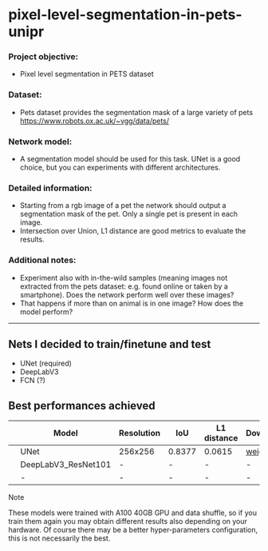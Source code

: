 # pixel-level-segmentation-in-pets-unipr

### Project objective:  
-	Pixel level segmentation in PETS dataset 
### Dataset:  
-	Pets dataset provides the segmentation mask of a large variety of pets https://www.robots.ox.ac.uk/~vgg/data/pets/
### Network model:  
-	A segmentation model should be used for this task. UNet is a good choice, but you can experiments with different architectures.
### Detailed information:  
-	Starting from a rgb image of a pet the network should output a segmentation mask of the pet. Only a single pet is present in each image.
-	Intersection over Union, L1 distance are good metrics to evaluate the results.
### Additional notes: 
-	Experiment also with in-the-wild samples (meaning images not extracted from the pets dataset: e.g. found online or taken by a smartphone). Does the network perform well over these images?
-	That happens if more than on animal is in one image? How does the model perform?

---

## Nets I decided to train/finetune and test
- UNet (required)
- DeepLabV3
- FCN (?)

## Best performances achieved

| | Model | Resolution | IoU | L1 distance | Download | |
|-|-------------------|----------|----------|----------|----------|-|
| | UNet | 256x256 | 0.8377 | 0.0615 | [weights](./unet/checkpoints/OxfordIIITPet_UNet_dr01_bs32_lr3e_4.pth) | |
| | DeepLabV3_ResNet101 | - | - | - | - | |
| | - | - | - | - | - | |

> [!NOTE]
> These models were trained with A100 40GB GPU and data shuffle, so if you train them again you may obtain different results also depending on your hardware.
> Of course there may be a better hyper-parameters configuration, this is not necessarily the best.
